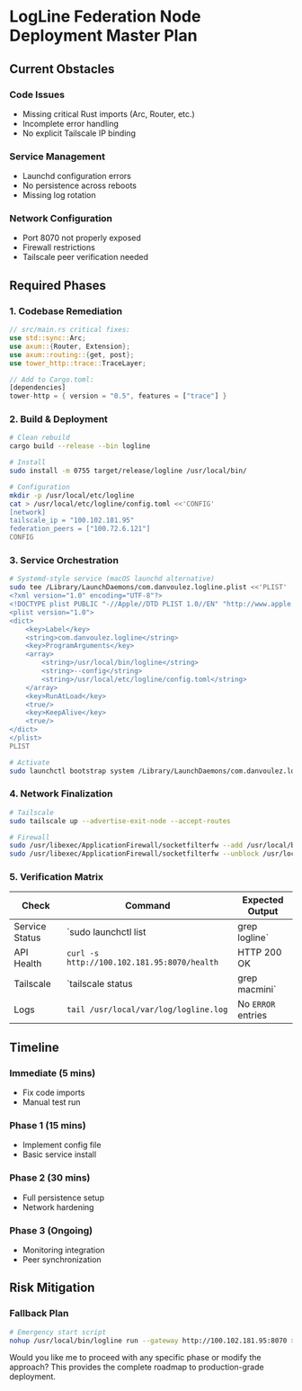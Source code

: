 # LogLine Federation Node Deployment Master Plan

## Current Obstacles

### Code Issues
- Missing critical Rust imports (Arc, Router, etc.)
- Incomplete error handling
- No explicit Tailscale IP binding

### Service Management
- Launchd configuration errors
- No persistence across reboots
- Missing log rotation

### Network Configuration
- Port 8070 not properly exposed
- Firewall restrictions
- Tailscale peer verification needed

## Required Phases

### 1. Codebase Remediation
```rust
// src/main.rs critical fixes:
use std::sync::Arc;
use axum::{Router, Extension};
use axum::routing::{get, post};
use tower_http::trace::TraceLayer;

// Add to Cargo.toml:
[dependencies]
tower-http = { version = "0.5", features = ["trace"] }
```

### 2. Build & Deployment
```bash
# Clean rebuild
cargo build --release --bin logline

# Install
sudo install -m 0755 target/release/logline /usr/local/bin/

# Configuration
mkdir -p /usr/local/etc/logline
cat > /usr/local/etc/logline/config.toml <<'CONFIG'
[network]
tailscale_ip = "100.102.181.95"
federation_peers = ["100.72.6.121"]
CONFIG
```

### 3. Service Orchestration
```bash
# Systemd-style service (macOS launchd alternative)
sudo tee /Library/LaunchDaemons/com.danvoulez.logline.plist <<'PLIST'
<?xml version="1.0" encoding="UTF-8"?>
<!DOCTYPE plist PUBLIC "-//Apple//DTD PLIST 1.0//EN" "http://www.apple.com/DTDs/PropertyList-1.0.dtd">
<plist version="1.0">
<dict>
    <key>Label</key>
    <string>com.danvoulez.logline</string>
    <key>ProgramArguments</key>
    <array>
        <string>/usr/local/bin/logline</string>
        <string>--config</string>
        <string>/usr/local/etc/logline/config.toml</string>
    </array>
    <key>RunAtLoad</key>
    <true/>
    <key>KeepAlive</key>
    <true/>
</dict>
</plist>
PLIST

# Activate
sudo launchctl bootstrap system /Library/LaunchDaemons/com.danvoulez.logline.plist
```

### 4. Network Finalization
```bash
# Tailscale
sudo tailscale up --advertise-exit-node --accept-routes

# Firewall
sudo /usr/libexec/ApplicationFirewall/socketfilterfw --add /usr/local/bin/logline
sudo /usr/libexec/ApplicationFirewall/socketfilterfw --unblock /usr/local/bin/logline
```

### 5. Verification Matrix

| Check | Command | Expected Output |
| --- | --- | --- |
| Service Status | `sudo launchctl list | grep logline` | Process entry present |
| API Health | `curl -s http://100.102.181.95:8070/health` | HTTP 200 OK |
| Tailscale | `tailscale status | grep macmini` | `100.102.181.95 active` |
| Logs | `tail /usr/local/var/log/logline.log` | No `ERROR` entries |

## Timeline

### Immediate (5 mins)
- Fix code imports
- Manual test run

### Phase 1 (15 mins)
- Implement config file
- Basic service install

### Phase 2 (30 mins)
- Full persistence setup
- Network hardening

### Phase 3 (Ongoing)
- Monitoring integration
- Peer synchronization

## Risk Mitigation

### Fallback Plan
```bash
# Emergency start script
nohup /usr/local/bin/logline run --gateway http://100.102.181.95:8070 > /tmp/logline-fallback.log 2>&1 &
```

Would you like me to proceed with any specific phase or modify the approach? This provides the complete roadmap to production-grade deployment.
